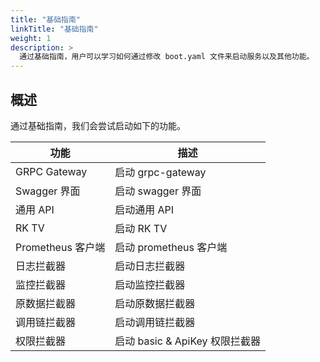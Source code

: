 ```yaml
---
title: "基础指南"
linkTitle: "基础指南"
weight: 1
description: >
  通过基础指南，用户可以学习如何通过修改 boot.yaml 文件来启动服务以及其他功能。
---
```


## 概述
通过基础指南，我们会尝试启动如下的功能。

| 功能 | 描述 |
| ---- | ---- |
| GRPC Gateway | 启动 grpc-gateway |
| Swagger 界面 | 启动 swagger 界面 |
| 通用 API | 启动通用 API |
| RK TV | 启动 RK TV |
| Prometheus 客户端 | 启动 prometheus 客户端 |
| 日志拦截器 | 启动日志拦截器 |
| 监控拦截器 | 启动监控拦截器 |
| 原数据拦截器 | 启动原数据拦截器 |
| 调用链拦截器 | 启动调用链拦截器 |
| 权限拦截器 | 启动 basic & ApiKey 权限拦截器 |